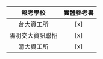 
|     報考學校      |  實體參考書  |
| :-----------: | :----------: |
| 台大資工所 | [x] |
|   陽明交大資訊聯招   |    [x]    |
|   清大資工所   |    [x]    |
